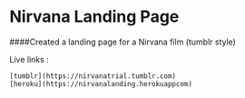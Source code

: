 Nirvana Landing Page
========================

####Created a landing page for a Nirvana film (tumblr style)

Live links :  
  
    [tumblr](https://nirvanatrial.tumblr.com)
    [heroku](https://nirvanalanding.herokuappcom)

    